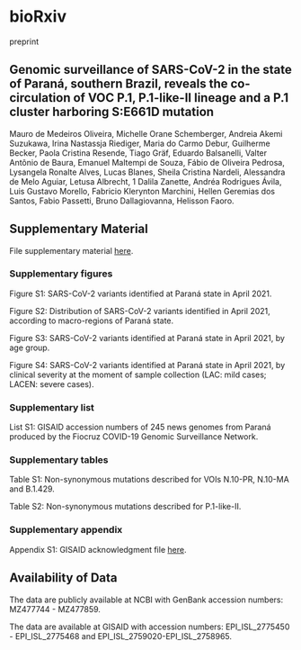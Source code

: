 
# bioRxiv 
preprint

## Genomic surveillance of SARS-CoV-2 in the state of Paraná, southern Brazil, reveals the co-circulation of VOC P.1, P.1-like-II lineage and a P.1 cluster harboring S:E661D mutation
Mauro de Medeiros Oliveira, Michelle Orane Schemberger, Andreia Akemi Suzukawa, Irina Nastassja Riediger, Maria do Carmo Debur, Guilherme
Becker, Paola Cristina Resende, Tiago Gräf, Eduardo Balsanelli, Valter Antônio de Baura, Emanuel Maltempi de Souza, Fábio de Oliveira Pedrosa, Lysangela Ronalte Alves, Lucas Blanes, Sheila Cristina Nardeli, Alessandra de Melo Aguiar, Letusa Albrecht, 1 Dalila Zanette, Andréa Rodrigues Ávila, Luis Gustavo Morello, Fabricio Klerynton Marchini, Hellen Geremias dos Santos, Fabio Passetti, Bruno Dallagiovanna, Helisson Faoro.

##  Supplementary Material
File supplementary material [here](https://github.com/mauromedeirosoliveira/Fiocruz-ICC/releases/download/v1.0/SupplementaryMaterial_bioRxiv_Parana_SarsCoV_2.pdf).

### Supplementary figures
Figure S1: SARS-CoV-2 variants identified at Paraná state in April 2021. 

Figure S2: Distribution of SARS-CoV-2 variants identified in April 2021, according to macro-regions of Paraná state.

Figure S3: SARS-CoV-2 variants identified at Paraná state in April 2021, by age group.

Figure S4: SARS-CoV-2 variants identified at Paraná state in April 2021, by clinical severity at the moment of sample collection (LAC: mild cases; LACEN: severe cases).

### Supplementary list
List S1: GISAID accession numbers of 245 news genomes from Paraná produced by the Fiocruz COVID-19 Genomic Surveillance Network.

### Supplementary tables

Table S1: Non-synonymous mutations described for VOIs N.10-PR, N.10-MA and B.1.429.

Table S2: Non-synonymous mutations described for P.1-like-II. 

### Supplementary appendix

Appendix S1: GISAID acknowledgment file [here](https://github.com/mauromedeirosoliveira/Fiocruz-ICC/releases/download/v1.0/gisaid_hcov-19_acknowledgement.pdf). 

## Availability of Data

The data are publicly available at NCBI with GenBank accession numbers: MZ477744 - MZ477859.

The data are available at GISAID with accession numbers: EPI\_ISL\_2775450 - EPI\_ISL\_2775468 and EPI\_ISL\_2759020-EPI\_ISL\_2758965.


